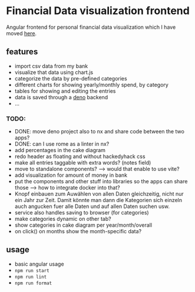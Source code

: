 # Financial Data visualization frontend
Angular frontend for personal financial data visualization which I have moved [here](https://github.com/superFelix5000/visualizeData_nx).

## features
- import csv data from my bank
- visualize that data using chart.js
- categorize the data by pre-defined categories
- different charts for showing yearly/monthly spend, by category
- tables for showing and editing the entries
- data is saved through a [deno](https://github.com/superFelix5000/bankDataServer) backend
- ...

### TODO:
- DONE: move deno project also to nx and share code between the two apps?
- DONE: can I use rome as a linter in nx?
- add percentages in the cake diagram
- redo header as floating and without hackedyhack css
- make all entries taggable with extra words? (notes field)
- move to standalone components? --> would that enable to use vite?
- add visualization for amount of money in bank
- put the components and other stuff into libraries so the apps can share those
    --> how to integrate docker into that?
- Knopf einbauen zum Auwählen von allen Daten gleichzeitig, nicht nur ein Jahr zur Zeit.
    Damit könnte man dann die Kategorien sich einzeln auch angucken fuer alle Daten und auf allen Daten suchen usw.
- service also handles saving to browser (for categories)
- make categories dynamic on other tab?
- show categories in cake diagram per year/month/overall
- on click() on months show the month-specific data?

## usage
- basic angular usage
- `npm run start`
- `npm run lint`
- `npm run format`
